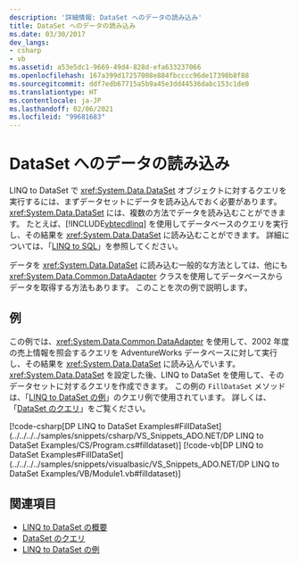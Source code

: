 ```yaml
---
description: '詳細情報: DataSet へのデータの読み込み'
title: DataSet へのデータの読み込み
ms.date: 03/30/2017
dev_langs:
- csharp
- vb
ms.assetid: a53e5dc1-9669-49d4-828d-efa633237066
ms.openlocfilehash: 167a399d17257008e884fbcccc96de17398b8f88
ms.sourcegitcommit: ddf7edb67715a5b9a45e3dd44536dabc153c1de0
ms.translationtype: HT
ms.contentlocale: ja-JP
ms.lasthandoff: 02/06/2021
ms.locfileid: "99681683"
---
```

# <a name="loading-data-into-a-dataset"></a>DataSet へのデータの読み込み

LINQ to DataSet で <xref:System.Data.DataSet> オブジェクトに対するクエリを実行するには、まずデータセットにデータを読み込んでおく必要があります。 <xref:System.Data.DataSet> には、複数の方法でデータを読み込むことができます。 たとえば、[!INCLUDE[vbtecdlinq](../../../../includes/vbtecdlinq-md.md)] を使用してデータベースのクエリを実行し、その結果を <xref:System.Data.DataSet> に読み込むことができます。 詳細については、「[LINQ to SQL](./sql/linq/index.md)」を参照してください。  
  
 データを <xref:System.Data.DataSet> に読み込む一般的な方法としては、他にも <xref:System.Data.Common.DataAdapter> クラスを使用してデータベースからデータを取得する方法もあります。 このことを次の例で説明します。  
  
## <a name="example"></a>例  

 この例では、<xref:System.Data.Common.DataAdapter> を使用して、2002 年度の売上情報を照会するクエリを AdventureWorks データベースに対して実行し、その結果を <xref:System.Data.DataSet> に読み込んでいます。 <xref:System.Data.DataSet> を設定した後、LINQ to DataSet を使用して、そのデータセットに対するクエリを作成できます。 この例の `FillDataSet` メソッドは、「[LINQ to DataSet の例](linq-to-dataset-examples.md)」のクエリ例で使用されています。 詳しくは、「[DataSet のクエリ](querying-datasets-linq-to-dataset.md)」をご覧ください。  
  
 [!code-csharp[DP LINQ to DataSet Examples#FillDataSet](../../../../samples/snippets/csharp/VS_Snippets_ADO.NET/DP LINQ to DataSet Examples/CS/Program.cs#filldataset)]
 [!code-vb[DP LINQ to DataSet Examples#FillDataSet](../../../../samples/snippets/visualbasic/VS_Snippets_ADO.NET/DP LINQ to DataSet Examples/VB/Module1.vb#filldataset)]  
  
## <a name="see-also"></a>関連項目

- [LINQ to DataSet の概要](linq-to-dataset-overview.md)
- [DataSet のクエリ](querying-datasets-linq-to-dataset.md)
- [LINQ to DataSet の例](linq-to-dataset-examples.md)
